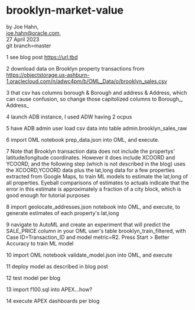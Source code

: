 # brooklyn-market-value

by Joe Hahn,<br />
joe.hahn@oracle.com,<br />
27 April 2023<br />
git branch=master

1 see blog post https://url.tbd

2 download data on Brooklyn property transactions from https://objectstorage.us-ashburn-1.oraclecloud.com/n/adwc4pm/b/OML_Data/o/brooklyn_sales.csv

3 that csv has columns borough & Borough and address & Address, which can cause confusion, so change those capitolized columns to Borough_, Address_

4 launch ADB instance, I used ADW having 2 ocpus

5 have ADB admin user load csv data into table admin.brooklyn_sales_raw

6 import OML notebook prep_data.json into OML, and execute. 

7 Note that Brooklyn transaction data does not include the propertys' latitude/longitude
coordinates. However it does include XCOORD and YCOORD, and
the following step (which is not described in the blog) uses the XCOORD,YCOORD data
plus the lat,long data for a few properties extracted from Google Maps,
to train ML models to estimate the lat,long of all properties. Eyeball comparisons of estimates
to actuals indicate that the error in this estimate is approximately a fraction of a city block,
which is good enough for tutorial purposes

8 import geolocate_addresses.json notebook into OML, and execute, to generate estimates
of each property's lat,long

9 navigate to AutoML and create an experiment that will predict the SALE_PRICE column
in your OML user's table brooklyn_train_filtered, with Case ID=Transaction_ID and
model metric=R2. Press Start > Better Accuracy to train ML model

10 import OML notebook validate_model.json into OML, and execute

11 deploy model as described in blog post

12 test model per blog

13 import f100.sql into APEX...how?

14 execute APEX dashboards per blog

